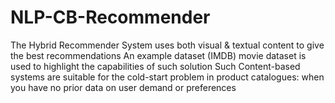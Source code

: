 # NLP-CB-Recommender
The Hybrid Recommender System uses both visual & textual content to give the best recommendations
An example dataset (IMDB) movie dataset is used to highlight the capabilities of such solution
Such Content-based systems are suitable for the cold-start problem in product catalogues: when you have no prior data on user demand or preferences

